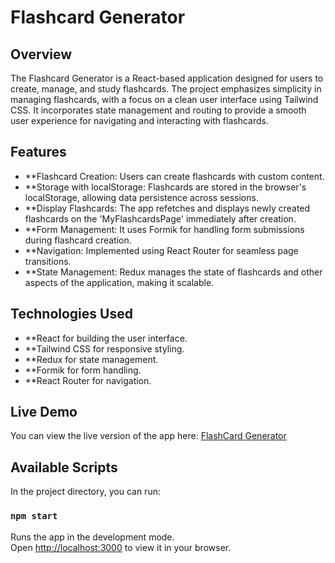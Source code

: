 # Flashcard Generator

## Overview

The Flashcard Generator is a React-based application designed for users to create, manage, and study flashcards. The project emphasizes simplicity in managing flashcards, with a focus on a clean user interface using Tailwind CSS. It incorporates state management and routing to provide a smooth user experience for navigating and interacting with flashcards.


## Features

- **Flashcard Creation: Users can create flashcards with custom content.
- **Storage with localStorage: Flashcards are stored in the browser's localStorage, allowing data persistence across sessions.
- **Display Flashcards: The app refetches and displays newly created flashcards on the 'MyFlashcardsPage' immediately after creation.
- **Form Management: It uses Formik for handling form submissions during flashcard creation.
- **Navigation: Implemented using React Router for seamless page transitions.
- **State Management: Redux manages the state of flashcards and other aspects of the application, making it scalable.

## Technologies Used

- **React for building the user interface.
- **Tailwind CSS for responsive styling.
- **Redux for state management.
- **Formik for form handling.
- **React Router for navigation.

## Live Demo

You can view the live version of the app here: [FlashCard Generator](https://flashcard-generator-6w7lq4f6x-riteshgupta92s-projects.vercel.app)

## Available Scripts

In the project directory, you can run:

### `npm start`

Runs the app in the development mode.\
Open [http://localhost:3000](http://localhost:3000) to view it in your browser.
